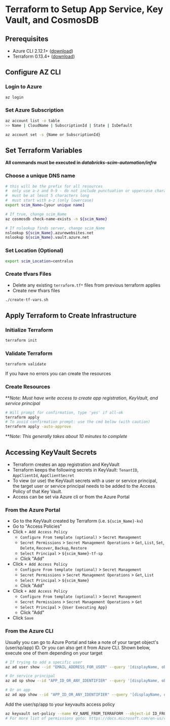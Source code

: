 # Terraform to Setup App Service, Key Vault, and CosmosDB

## Prerequisites
- Azure CLI 2.12.1+ ([download](https://docs.microsoft.com/en-us/cli/azure/install-azure-cli?view=azure-cli-latest))
- Terraform 0.13.4+ ([download](https://www.terraform.io/downloads.html))

## Configure AZ CLI

### Login to Azure

```bash
az login
```

### Set Azure Subscription

```bash
az account list -o table
>> Name | CloudName | SubscriptionId | State | IsDefault

az account set -s {Name or SubscriptionId}
```

## Set Terraform Variables

**All commands must be executed in _databricks-scim-automation/infra_**

### Choose a unique DNS name

```bash
# this will be the prefix for all resources
#  only use a-z and 0-9 - do not include punctuation or uppercase characters
#  must be at least 5 characters long
#  must start with a-z (only lowercase)
export scim_Name=[your unique name]
```

```bash
# If true, change scim_Name
az cosmosdb check-name-exists -n ${scim_Name}

# If nslookup finds server, change scim_Name
nslookup ${scim_Name}.azurewebsites.net
nslookup ${scim_Name}.vault.azure.net
```

### Set Location (Optional)

```bash
export scim_Location=centralus
```

### Create tfvars Files

- Delete any existing `terraform.tf*` files from previous terraform applies
- Create new tfvars files

```bash
./create-tf-vars.sh
```

## Apply Terraform to Create Infrastructure

### Initialize Terraform

```bash
terraform init
```

### Validate Terraform

```bash
terraform validate
```

If you have no errors you can create the resources

### Create Resources

**_Note: Must have write access to create app registration, KeyVault, and service principal_

```bash
# Will prompt for confirmation, type 'yes' if all-ok
terraform apply
# To avoid confirmation prompt: use the cmd below (with caution)
terraform apply -auto-approve
```

**_Note: This generally takes about 10 minutes to complete_

## Accessing KeyVault Secrets

- Terraform creates an app registration and KeyVault
- Terraform keeps the following secrets in KeyVault: `TenantID`, `AppClientId`, `AppClientSecret`
- To view (or use) the KeyVault secrets with a user or service principal, the target user or service principal needs to be added to the Access Policy of that Key Vault.
- Access can be set via Azure cli or from the Azure Portal

### From the Azure Portal<a name="accessing-keyvault-secrets"></a>

- Go to the KeyVault created by Terraform (i.e. `${scim_Name}-kv`)
- Go to "Access Policies"
- Click `+ Add Access Policy`
  - `Configure From template (optional)` > `Secret Management`
  - `Secret Permissions` > `Secret Management Operations` > `Get`, `List`, `Set`, `Delete`, `Recover`, `Backup`, `Restore`
  - `Select Principal` > `${scim_Name}-tf-sp`
  - Click "Add"
- Click `+ Add Access Policy`
  - `Configure From template (optional)` > `Secret Management`
  - `Secret Permissions` > `Secret Management Operations` > `Get`, `List`
  - `Select Principal` > `${scim_Name}`
  - Click "Add"
- Click `+ Add Access Policy`
  - `Configure From template (optional)` > `Secret Management`
  - `Secret Permissions` > `Secret Management Operations` > `Get`
  - `Select Principal` > `{User Executing App}`
  - Click "Add"
- Click `Save`

### From the Azure CLI

Usually you can go to Azure Portal and take a note of your target object's (user/sp/app) ID.
Or you can also get it from Azure CLI. Shown below, execute one of them depending on your target

```bash
# If trying to add a specific user
az ad user show --id "EMAIL_ADDRESS_FOR_USER" --query '[displayName, objectId]'

# Or service principal
az ad sp show --id "APP_ID_OR_ANY_IDENTIFIER" --query '[displayName, objectId]'

# Or an app
az ad app show --id "APP_ID_OR_ANY_IDENTIFIER" --query '[displayName, objectId]'
```

Add the user/sp/app to your keyvaults access policy

```bash
az keyvault set-policy --name KV_NAME_FROM_TERRAFORM --object-id ID_FROM_PREV_STEP --secret-permissions get set list
# For more list of permissions goto: https://docs.microsoft.com/en-us/cli/azure/keyvault?view=azure-cli-latest#az-keyvault-set-policy
```
